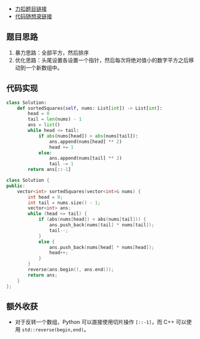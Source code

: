 - [力扣题目链接](https://leetcode.cn/problems/squares-of-a-sorted-array/)
- [代码随想录链接](https://programmercarl.com/0977.%E6%9C%89%E5%BA%8F%E6%95%B0%E7%BB%84%E7%9A%84%E5%B9%B3%E6%96%B9.html)

## 题目思路

1. 暴力思路：全部平方，然后排序
2. 优化思路：头尾设置各设置一个指针，然后每次将绝对值小的数字平方之后移动到一个新数组中。

## 代码实现

```python
class Solution:
    def sortedSquares(self, nums: List[int]) -> List[int]:
        head = 0
        tail = len(nums) - 1
        ans = list()
        while head <= tail:
            if abs(nums[head]) > abs(nums[tail]):
                ans.append(nums[head] ** 2)
                head += 1
            else:
                ans.append(nums[tail] ** 2)
                tail -= 1
        return ans[::-1]
```

```cpp
class Solution {
public:
    vector<int> sortedSquares(vector<int>& nums) {
        int head = 0;
        int tail = nums.size() - 1;
        vector<int> ans;
        while (head <= tail) {
            if (abs(nums[head]) < abs(nums[tail])) {
                ans.push_back(nums[tail] * nums[tail]);
                tail--;
            }
            else {
                ans.push_back(nums[head] * nums[head]);
                head++;
            }
        }
        reverse(ans.begin(), ans.end());
        return ans;
    }
};
```

## 额外收获

- 对于反转一个数组，Python 可以直接使用切片操作 `[::-1]`，而 C++ 可以使用 `std::reverse(begin,end)`。